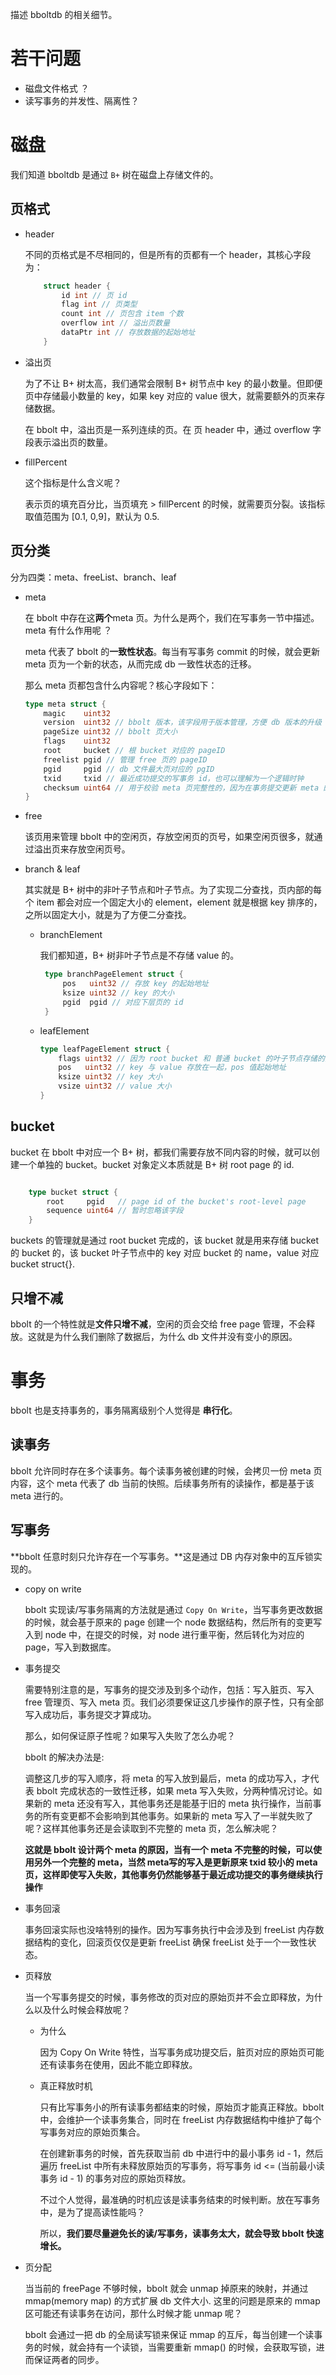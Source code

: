 描述 bboltdb 的相关细节。

# 若干问题

- 磁盘文件格式 ？
- 读写事务的并发性、隔离性？

# 磁盘

我们知道 bboltdb 是通过 `B+` 树在磁盘上存储文件的。

## 页格式

- header

    不同的页格式是不尽相同的，但是所有的页都有一个 header，其核心字段为：

    ```go
        struct header {
            id int // 页 id
            flag int // 页类型
            count int // 页包含 item 个数
            overflow int // 溢出页数量
            dataPtr int // 存放数据的起始地址
        }
    ```

- 溢出页

    为了不让 B+ 树太高，我们通常会限制 B+ 树节点中 key 的最小数量。但即便页中存储最小数量的 key，如果 key 对应的 value 很大，就需要额外的页来存储数据。<br>

    在 bbolt 中，溢出页是一系列连续的页。在 页 header 中，通过 overflow 字段表示溢出页的数量。

- fillPercent

    这个指标是什么含义呢？<br>

    表示页的填充百分比，当页填充 > fillPercent 的时候，就需要页分裂。该指标取值范围为 [0.1, 0,9]，默认为 0.5.

## 页分类

分为四类：meta、freeList、branch、leaf


- meta

    在 bbolt 中存在这**两个**meta 页。为什么是两个，我们在写事务一节中描述。meta 有什么作用呢 ？<br>

    meta 代表了 bbolt 的**一致性状态**。每当有写事务 commit 的时候，就会更新 meta 页为一个新的状态，从而完成 db 一致性状态的迁移。<br>

    那么 meta 页都包含什么内容呢？核心字段如下：
    ```go
    type meta struct {
        magic    uint32
        version  uint32 // bbolt 版本，该字段用于版本管理，方便 db 版本的升级
        pageSize uint32 // bbolt 页大小
        flags    uint32 
        root     bucket // 根 bucket 对应的 pageID
        freelist pgid // 管理 free 页的 pageID
        pgid     pgid // db 文件最大页对应的 pgID 
        txid     txid // 最近成功提交的写事务 id，也可以理解为一个逻辑时钟
        checksum uint64 // 用于校验 meta 页完整性的，因为在事务提交更新 meta 的时候，有可能 meta 写了一半进程就 crash 了
    }
    ```

- free
  
    该页用来管理 bbolt 中的空闲页，存放空闲页的页号，如果空闲页很多，就通过溢出页来存放空闲页号。

- branch & leaf

    其实就是 B+ 树中的非叶子节点和叶子节点。为了实现二分查找，页内部的每个 item 都会对应一个固定大小的 element，element 就是根据 key 排序的，之所以固定大小，就是为了方便二分查找。

    - branchElement

       我们都知道，B+ 树非叶子节点是不存储 value 的。<br>

       ```go
        type branchPageElement struct {
            pos   uint32 // 存放 key 的起始地址
            ksize uint32 // key 的大小
            pgid  pgid // 对应下层页的 id
        }
       ``` 

    - leafElement

        ```go
        type leafPageElement struct {
            flags uint32 // 因为 root bucket 和 普通 bucket 的叶子节点存储的内容不同，这个 flag 用于区分存储什么类型的数据
            pos   uint32 // key 与 value 存放在一起，pos 值起始地址
            ksize uint32 // key 大小
            vsize uint32 // value 大小
        }
        ```

## bucket

bucket 在 bbolt 中对应一个 B+ 树，都我们需要存放不同内容的时候，就可以创建一个单独的 bucket。bucket 对象定义本质就是 B+ 树 root page 的 id.<br>

```go

    type bucket struct {
        root     pgid   // page id of the bucket's root-level page
        sequence uint64 // 暂时忽略该字段
    }
```

buckets 的管理就是通过 root bucket 完成的，该 bucket 就是用来存储 bucket 的 bucket 的，该 bucket 叶子节点中的 key 对应 bucket 的 name，value 对应 bucket struct{}.


## 只增不减

bbolt 的一个特性就是**文件只增不减**，空闲的页会交给 free page 管理，不会释放。这就是为什么我们删除了数据后，为什么 db 文件并没有变小的原因。

# 事务

bbolt 也是支持事务的，事务隔离级别个人觉得是 **串行化**。

## 读事务

bbolt 允许同时存在多个读事务。每个读事务被创建的时候，会拷贝一份 meta 页内容，这个 meta 代表了 db 当前的快照。后续事务所有的读操作，都是基于该 meta 进行的。

## 写事务

**bbolt 任意时刻只允许存在一个写事务。**这是通过 DB 内存对象中的互斥锁实现的。<br>


- copy on write

    bbolt 实现读/写事务隔离的方法就是通过 `Copy On Write`，当写事务更改数据的时候，就会基于原来的 page 创建一个 node 数据结构，然后所有的变更写入到 node 中，在提交的时候，对 node 进行重平衡，然后转化为对应的 page，写入到数据库。

- 事务提交

    需要特别注意的是，写事务的提交涉及到多个动作，包括：写入脏页、写入 free 管理页、写入 meta 页。我们必须要保证这几步操作的原子性，只有全部写入成功后，事务提交才算成功。<br>
    
    那么，如何保证原子性呢？如果写入失败了怎么办呢？<br>

    bbolt 的解决办法是:<br>

    调整这几步的写入顺序，将 meta 的写入放到最后，meta 的成功写入，才代表 bbolt 完成状态的一致性迁移，如果 meta 写入失败，分两种情况讨论。如果新的 meta 还没有写入，其他事务还是能基于旧的 meta 执行操作，当前事务的所有变更都不会影响到其他事务。如果新的 meta 写入了一半就失败了呢？这样其他事务还是会读取到不完整的 meta 页，怎么解决呢？

   **这就是 bbolt 设计两个 meta 的原因，当有一个 meta 不完整的时候，可以使用另外一个完整的 meta，当然 meta写的写入是更新原来 txid 较小的 meta 页，这样即使写入失败，其他事务仍然能够基于最近成功提交的事务继续执行操作** 

- 事务回滚

    事务回滚实际也没啥特别的操作。因为写事务执行中会涉及到 freeList 内存数据结构的变化，回滚页仅仅是更新 freeList 确保 freeList 处于一个一致性状态。

- 页释放  

    当一个写事务提交的时候，事务修改的页对应的原始页并不会立即释放，为什么以及什么时候会释放呢？

    - 为什么
    
        因为 Copy On Write 特性，当写事务成功提交后，脏页对应的原始页可能还有读事务在使用，因此不能立即释放。

    - 真正释放时机

        只有比写事务小的所有读事务都结束的时候，原始页才能真正释放。bbolt 中，会维护一个读事务集合，同时在 freeList 内存数据结构中维护了每个写事务对应的原始页集合。<br>

        在创建新事务的时候，首先获取当前 db 中进行中的最小事务 id - 1，然后遍历 freeList 中所有未释放原始页的写事务，将写事务 id <= (当前最小读事务 id - 1) 的事务对应的原始页释放。<br>

        不过个人觉得，最准确的时机应该是读事务结束的时候判断。放在写事务中，是为了提高读性能吗？<br>

        所以，**我们要尽量避免长的读/写事务，读事务太大，就会导致 bbolt 快速增长。**

- 页分配

    当当前的 freePage 不够时候，bbolt 就会 unmap 掉原来的映射，并通过 mmap(memory map) 的方式扩展 db 文件大小. 这里的问题是原来的 mmap 区可能还有读事务在访问，那什么时候才能 unmap 呢？

    bbolt 会通过一把 db 的全局读写锁来保证 mmap 的互斥，每当创建一个读事务的时候，就会持有一个读锁，当需要重新 mmap() 的时候，会获取写锁，进而保证两者的同步。